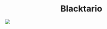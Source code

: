 <h1 align="center">Blacktario</h1>
  <img src="https://lanyard-profile-readme.vercel.app/api/844987352925339668">
